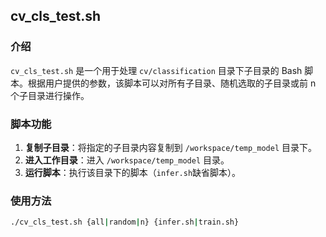 ## cv_cls_test.sh

### 介绍
`cv_cls_test.sh` 是一个用于处理 `cv/classification` 目录下子目录的 Bash 脚本。根据用户提供的参数，该脚本可以对所有子目录、随机选取的子目录或前 n 个子目录进行操作。

### 脚本功能
1. **复制子目录**：将指定的子目录内容复制到 `/workspace/temp_model` 目录下。
2. **进入工作目录**：进入 `/workspace/temp_model` 目录。
3. **运行脚本**：执行该目录下的脚本（`infer.sh`缺省脚本）。

### 使用方法

```bash
./cv_cls_test.sh {all|random|n} {infer.sh|train.sh}
